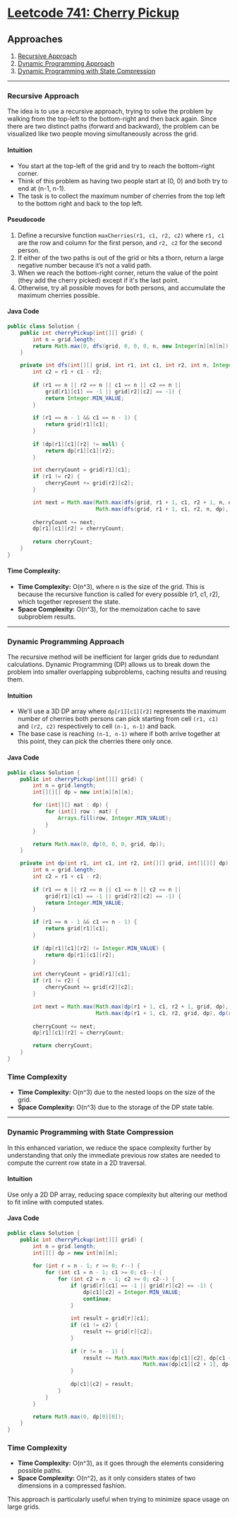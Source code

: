 # [Leetcode 741: Cherry Pickup](https://leetcode.com/problems/cherry-pickup/)

## Approaches
1. [Recursive Approach](#recursive-approach)
2. [Dynamic Programming Approach](#dynamic-programming-approach)
3. [Dynamic Programming with State Compression](#dynamic-programming-with-state-compression)

---

### Recursive Approach

The idea is to use a recursive approach, trying to solve the problem by walking from the top-left to the bottom-right and then back again. Since there are two distinct paths (forward and backward), the problem can be visualized like two people moving simultaneously across the grid. 

#### Intuition

- You start at the top-left of the grid and try to reach the bottom-right corner. 
- Think of this problem as having two people start at (0, 0) and both try to end at (n-1, n-1).
- The task is to collect the maximum number of cherries from the top left to the bottom right and back to the top left.

#### Pseudocode

1. Define a recursive function `maxCherries(r1, c1, r2, c2)` where `r1, c1` are the row and column for the first person, and `r2, c2` for the second person.
2. If either of the two paths is out of the grid or hits a thorn, return a large negative number because it’s not a valid path.
3. When we reach the bottom-right corner, return the value of the point (they add the cherry picked) except if it's the last point.
4. Otherwise, try all possible moves for both persons, and accumulate the maximum cherries possible.

#### Java Code

```java
public class Solution {
    public int cherryPickup(int[][] grid) {
        int n = grid.length;
        return Math.max(0, dfs(grid, 0, 0, 0, n, new Integer[n][n][n]));
    }

    private int dfs(int[][] grid, int r1, int c1, int r2, int n, Integer[][][] dp) {
        int c2 = r1 + c1 - r2;
        
        if (r1 == n || r2 == n || c1 == n || c2 == n ||
            grid[r1][c1] == -1 || grid[r2][c2] == -1) {
            return Integer.MIN_VALUE;
        }
        
        if (r1 == n - 1 && c1 == n - 1) {
            return grid[r1][c1];
        }
        
        if (dp[r1][c1][r2] != null) {
            return dp[r1][c1][r2];
        }

        int cherryCount = grid[r1][c1];
        if (r1 != r2) {
            cherryCount += grid[r2][c2];
        }

        int next = Math.max(Math.max(dfs(grid, r1 + 1, c1, r2 + 1, n, dp), dfs(grid, r1, c1 + 1, r2, n, dp)),
                            Math.max(dfs(grid, r1 + 1, c1, r2, n, dp), dfs(grid, r1, c1 + 1, r2 + 1, n, dp)));
        
        cherryCount += next;
        dp[r1][c1][r2] = cherryCount;
        
        return cherryCount;
    }
}
```

#### Time Complexity:

- **Time Complexity:** O(n^3), where n is the size of the grid. This is because the recursive function is called for every possible (r1, c1, r2), which together represent the state.
- **Space Complexity:** O(n^3), for the memoization cache to save subproblem results.

---

### Dynamic Programming Approach

The recursive method will be inefficient for larger grids due to redundant calculations. Dynamic Programming (DP) allows us to break down the problem into smaller overlapping subproblems, caching results and reusing them.

#### Intuition

- We'll use a 3D DP array where `dp[r1][c1][r2]` represents the maximum number of cherries both persons can pick starting from cell `(r1, c1)` and `(r2, c2)` respectively to cell `(n-1, n-1)` and back.
- The base case is reaching `(n-1, n-1)` where if both arrive together at this point, they can pick the cherries there only once.

#### Java Code

```java
public class Solution {
    public int cherryPickup(int[][] grid) {
        int n = grid.length;
        int[][][] dp = new int[n][n][n];

        for (int[][] mat : dp) {
            for (int[] row : mat) {
                Arrays.fill(row, Integer.MIN_VALUE);
            }
        }

        return Math.max(0, dp(0, 0, 0, grid, dp));
    }

    private int dp(int r1, int c1, int r2, int[][] grid, int[][][] dp) {
        int n = grid.length;
        int c2 = r1 + c1 - r2;
        
        if (r1 == n || r2 == n || c1 == n || c2 == n ||
            grid[r1][c1] == -1 || grid[r2][c2] == -1) {
            return Integer.MIN_VALUE;
        }

        if (r1 == n - 1 && c1 == n - 1) {
            return grid[r1][c1];
        }
        
        if (dp[r1][c1][r2] != Integer.MIN_VALUE) {
            return dp[r1][c1][r2];
        }

        int cherryCount = grid[r1][c1];
        if (r1 != r2) {
            cherryCount += grid[r2][c2];
        }

        int next = Math.max(Math.max(dp(r1 + 1, c1, r2 + 1, grid, dp), dp(r1, c1 + 1, r2, grid, dp)),
                            Math.max(dp(r1 + 1, c1, r2, grid, dp), dp(r1, c1 + 1, r2 + 1, grid, dp)));
        
        cherryCount += next;
        dp[r1][c1][r2] = cherryCount;

        return cherryCount;
    }
}
```

### Time Complexity

- **Time Complexity:** O(n^3) due to the nested loops on the size of the grid.
- **Space Complexity:** O(n^3) due to the storage of the DP state table.

---

### Dynamic Programming with State Compression

In this enhanced variation, we reduce the space complexity further by understanding that only the immediate previous row states are needed to compute the current row state in a 2D traversal.

#### Intuition

Use only a 2D DP array, reducing space complexity but altering our method to fit inline with computed states.

#### Java Code

```java
public class Solution {
    public int cherryPickup(int[][] grid) {
        int n = grid.length;
        int[][] dp = new int[n][n];
        
        for (int r = n - 1; r >= 0; r--) {
            for (int c1 = n - 1; c1 >= 0; c1--) {
                for (int c2 = n - 1; c2 >= 0; c2--) {
                    if (grid[r][c1] == -1 || grid[r][c2] == -1) {
                        dp[c1][c2] = Integer.MIN_VALUE;
                        continue;
                    }
                    
                    int result = grid[r][c1];
                    if (c1 != c2) {
                        result += grid[r][c2];
                    }
                    
                    if (r != n - 1) {
                        result += Math.max(Math.max(dp[c1][c2], dp[c1 + 1][c2]), 
                                           Math.max(dp[c1][c2 + 1], dp[c1 + 1][c2 + 1]));
                    }
                    
                    dp[c1][c2] = result;
                }
            }
        }

        return Math.max(0, dp[0][0]);
    }
}
```

### Time Complexity

- **Time Complexity:** O(n^3), as it goes through the elements considering possible paths.
- **Space Complexity:** O(n^2), as it only considers states of two dimensions in a compressed fashion. 

This approach is particularly useful when trying to minimize space usage on large grids.

